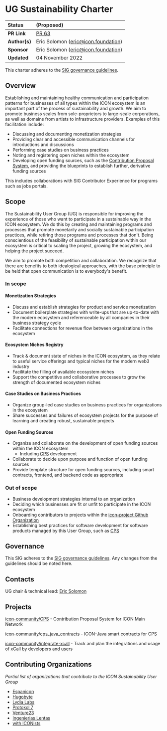 # UG Sustainability Charter

| Status        | (Proposed)       |
:-------------- |:---------------------------------------------------- |
| **PR Link**   | [PR 63](https://github.com/icon-project/community/pull/63)|
| **Author(s)** | Eric Solomon (eric@icon.foundation) |
| **Sponsor**   | Eric Solomon (eric@icon.foundation) |
| **Updated**   | 04 November 2022 |

This charter adheres to the [SIG governance guidelines](/guidelines/governance/sig-governance-guidelines.md).

## Overview

Establishing and maintaining healthy communication and participation patterns for businesses of all types within the ICON ecosystem is an important part of the process of sustainability and growth. We aim to promote business scales from sole-proprietors to large-scale corporations, as well as domains from artists to infrastructure providers. Examples of this facilitation include: 

- Discussing and documenting monetization strategies
- Providing clear and accessible communication channels for introductions and discussions
- Performing case studies on business practices
- Noting and registering open niches within the ecosystem
- Developing open funding sources, such as the [Contribution Proposal System](cps.icon.community), and providing the blueprints to establish further, derivative funding sources

This includes collaborations with SIG Contributor Experience for programs such as jobs portals.

## Scope

The Sustainability User Group (UG) is responsible for improving the experience of those who want to participate in a sustainable way in the ICON ecosystem. We do this by creating and maintaining programs and processes that promote monetarily and socially sustainable participation practices, while retiring those programs and processes that don't. Being conscientious of the feasibility of sustainable participation within our ecosystem is critical to scaling the project, growing the ecosystem, and helping the project succeed.

We aim to promote both competition and collaboration. We recognize that there are benefits to both idealogical approaches, with the base principle to be held that open communication is to everybody's benefit.

### In scope

#### Monetization Strategies

- Discuss and establish strategies for product and service monetization
- Document boilerplate strategies with write-ups that are up-to-date with the modern ecosystem and referenceable by all companies in their business strategy cycle
- Facilitate connections for revenue flow between organizations in the ecosystem 

#### Ecosystem Niches Registry

- Track & document state of niches in the ICON ecosystem, as they relate to useful service offerings and typical niches for the modern web3 industry
- Facilitate the filling of available ecosystem niches
- Support the competitive and collaborative processes to grow the strength of documented ecosystem niches

#### Case Studies on Business Practices

- Organize group-led case studies on business practices for organizations in the ecosystem
- Share successes and failures of ecosystem projects for the purpose of learning and creating robust, sustainable projects

#### Open Funding Sources

- Organize and collaborate on the development of open funding sources within the ICON ecosystem
  - Including [CPS] development
- Collaborate to decide upon purpose and function of open funding sources
- Provide template structure for open funding sources, including smart contracts, frontend, and backend code as appropriate

### Out of scope

- Business development strategies internal to an organization
- Deciding which businesses are fit or unfit to participate in the ICON ecosystem
- Onboarding contributors to projects within the [icon-project Github Organization](github.com/icon-project)
- Establishing best practices for software development for software products managed by this User Group, such as [CPS](https://github.com/icon-community/CPS)

## Governance

This SIG adheres to the [SIG governance guidelines](/guidelines/governance/sig-governance-guidelines.md). Any changes from the guidelines should be noted here.

## Contacts

UG chair & technical lead: [Eric Solomon](https://github.com/han-so1omon)

## Projects

[icon-community/CPS](https://github.com/icon-community/CPS) - Contribution Proposal System for ICON Main Network

[icon-community/cps_java_contracts](https://github.com/icon-community/cps_java_contracts) - ICON-Java smart contracts for CPS

[icon-community/integrate-xcall](https://github.com/icon-community/integrate-xcall) - Track and plan the integrations and usage of xCall by developers and users

[CPS]: (https://github.com/icon-community/cps)

## Contributing Organizations

*Partial list of organizations that contribute to the ICON Sustainability User Group*

- [Espanicon](http://espanicon.team/)
- [Hugobyte](https://hugobyte.com)
- [Lydia Labs](https://lydialabs.xyz/)
- [Protokol 7](https://protokol7.com/)
- [Venture23](https://ibriz.ai/)
- [Ingenierias Lentas](https://github.com/ingenierias-lentas)
- [with ICONists](https://github.com/with-ICONists/pillars/wiki)